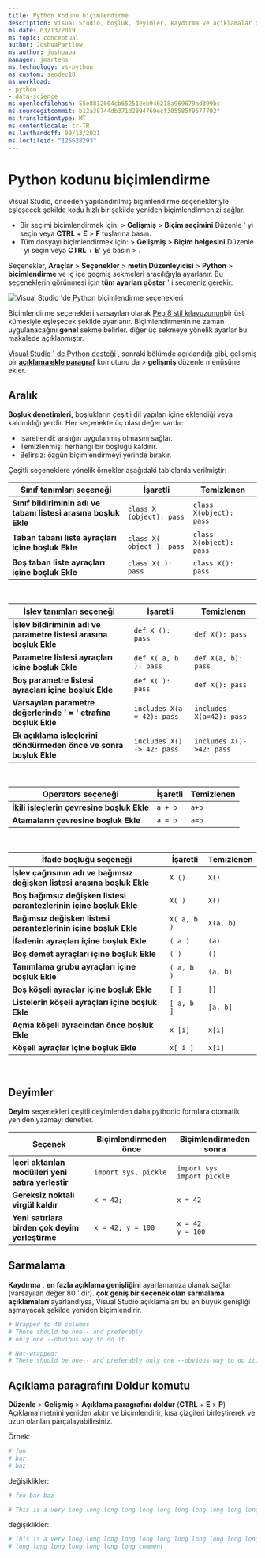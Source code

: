 ```yaml
---
title: Python kodunu biçimlendirme
description: Visual Studio, boşluk, deyimler, kaydırma ve açıklamalar dahil Python kodunu otomatik olarak yeniden biçimlendirebilir.
ms.date: 03/13/2019
ms.topic: conceptual
author: JoshuaPartlow
ms.author: joshuapa
manager: jmartens
ms.technology: vs-python
ms.custom: seodec18
ms.workload:
- python
- data-science
ms.openlocfilehash: 55e8812004cb652512eb946218a969679ad399bc
ms.sourcegitcommit: b12a38744db371d2894769ecf305585f9577792f
ms.translationtype: MT
ms.contentlocale: tr-TR
ms.lasthandoff: 09/13/2021
ms.locfileid: "126628293"
---
```

# <a name="format-python-code"></a>Python kodunu biçimlendirme

Visual Studio, önceden yapılandırılmış biçimlendirme seçenekleriyle eşleşecek şekilde kodu hızlı bir şekilde yeniden biçimlendirmenizi sağlar.

- Bir seçimi biçimlendirmek için:   >  **Gelişmiş**  >  **Biçim seçimini** Düzenle ' yi seçin veya **CTRL** + **E**  >  **F** tuşlarına basın.
- Tüm dosyayı biçimlendirmek için:   >  **Gelişmiş**  >  **Biçim belgesini** Düzenle ' yi seçin veya **CTRL** + **E**' ye basın  >  .

Seçenekler, **Araçlar**  >  **Seçenekler**  >  **metin Düzenleyicisi**  >  **Python**  >  **biçimlendirme** ve iç içe geçmiş sekmeleri aracılığıyla ayarlanır. Bu seçeneklerin görünmesi için **tüm ayarları göster** ' i seçmeniz gerekir:

![Visual Studio 'de Python biçimlendirme seçenekleri](media/options-editor-formatting.png)

Biçimlendirme seçenekleri varsayılan olarak [Pep 8 stil kılavuzunun](https://www.python.org/dev/peps/pep-0008/)bir üst kümesiyle eşleşecek şekilde ayarlanır. Biçimlendirmenin ne zaman uygulanacağını **genel** sekme belirler. diğer üç sekmeye yönelik ayarlar bu makalede açıklanmıştır.

[Visual Studio ' de Python desteği](installing-python-support-in-visual-studio.md) , sonraki bölümde açıklandığı gibi, gelişmiş bir [**açıklama ekle paragraf**](#fill-comment-paragraph-command) komutunu da   >  **gelişmiş** düzenle menüsüne ekler.

## <a name="spacing"></a>Aralık

**Boşluk denetimleri,** boşlukların çeşitli dil yapıları içine eklendiği veya kaldırıldığı yerdir. Her seçenekte üç olası değer vardır:

- İşaretlendi: aralığın uygulanmış olmasını sağlar.
- Temizlenmiş: herhangi bir boşluğu kaldırır.
- Belirsiz: özgün biçimlendirmeyi yerinde bırakır.

Çeşitli seçeneklere yönelik örnekler aşağıdaki tablolarda verilmiştir:

| Sınıf tanımları seçeneği | İşaretli | Temizlenen |
| --- | --- | --- |
| **Sınıf bildiriminin adı ve tabanı listesi arasına boşluk Ekle** | `class X (object): pass` | `class X(object): pass` |
| **Taban tabanı liste ayraçları içine boşluk Ekle** | `class X( object ): pass` | `class X(object): pass` |
| **Boş taban liste ayraçları içine boşluk Ekle** | `class X( ): pass` | `class X(): pass` |

<br/>

| İşlev tanımları seçeneği | İşaretli | Temizlenen |
| --- | --- | --- |
| **İşlev bildiriminin adı ve parametre listesi arasına boşluk Ekle** | `def X (): pass` | `def X(): pass` |
| **Parametre listesi ayraçları içine boşluk Ekle** | `def X( a, b ): pass` | `def X(a, b): pass` |
| **Boş parametre listesi ayraçları içine boşluk Ekle** | `def X( ): pass` | `def X(): pass` |
| **Varsayılan parametre değerlerinde ' = ' etrafına boşluk Ekle** | `includes X(a = 42): pass` | `includes X(a=42): pass` |
| **Ek açıklama işleçlerini döndürmeden önce ve sonra boşluk Ekle** | `includes X() -> 42: pass` | `includes X()->42: pass` |

<br/>

| Operators seçeneği | İşaretli | Temizlenen |
| --- | --- | --- |
| **İkili işleçlerin çevresine boşluk Ekle** | `a + b` | `a+b` |
| **Atamaların çevresine boşluk Ekle** | `a = b` | `a=b` |

<br/>

| İfade boşluğu seçeneği | İşaretli | Temizlenen |
| --- | --- | --- |
| **İşlev çağrısının adı ve bağımsız değişken listesi arasına boşluk Ekle** | `X ()` | `X()` |
| **Boş bağımsız değişken listesi parantezlerinin içine boşluk Ekle** | `X( )` | `X()` |
| **Bağımsız değişken listesi parantezlerinin içine boşluk Ekle** | `X( a, b )` | `X(a, b)` |
| **İfadenin ayraçları içine boşluk Ekle** | `( a )` | `(a)` |
| **Boş demet ayraçları içine boşluk Ekle** | `( )` | `()` |
| **Tanımlama grubu ayraçları içine boşluk Ekle** | `( a, b )` | `(a, b)` |
| **Boş köşeli ayraçlar içine boşluk Ekle** | `[ ]` | `[]` |
| **Listelerin köşeli ayraçları içine boşluk Ekle** | `[ a, b ]` | `[a, b]` |
| **Açma köşeli ayracından önce boşluk Ekle** | `x [i]` | `x[i]` |
| **Köşeli ayraçlar içine boşluk Ekle** | `x[ i ]` | `x[i]` |

<br/>

## <a name="statements"></a>Deyimler

**Deyim** seçenekleri çeşitli deyimlerden daha pythonic formlara otomatik yeniden yazmayı denetler.

| Seçenek | Biçimlendirmeden önce | Biçimlendirmeden sonra |
| --- | --- | --- |
| **İçeri aktarılan modülleri yeni satıra yerleştir** | `import sys, pickle` | `import sys`<br/>`import pickle` |
| **Gereksiz noktalı virgül kaldır** | `x = 42;` | `x = 42` |
| **Yeni satırlara birden çok deyim yerleştirme** | `x = 42; y = 100` | `x = 42`<br/>`y = 100` |

## <a name="wrapping"></a>Sarmalama

**Kaydırma** , **en fazla açıklama genişliğini** ayarlamanıza olanak sağlar (varsayılan değer 80 ' dir). **çok geniş bir seçenek olan sarmalama açıklamaları** ayarlandıysa, Visual Studio açıklamaları bu en büyük genişliği aşmayacak şekilde yeniden biçimlendirir.

```python
# Wrapped to 40 columns
# There should be one-- and preferably
# only one --obvious way to do it.
```

```python
# Not-wrapped:
# There should be one-- and preferably only one --obvious way to do it.
```

## <a name="fill-comment-paragraph-command"></a>Açıklama paragrafını Doldur komutu

**Düzenle**  >  **Gelişmiş**  >  **Açıklama paragrafını doldur** (**CTRL** + **E**  >  **P**) Açıklama metnini yeniden akıtır ve biçimlendirir, kısa çizgileri birleştirerek ve uzun olanları parçalayabilirsiniz.

Örnek:

```python
# foo
# bar
# baz
```

değişiklikler:

```python
# foo bar baz
```

```python
# This is a very long long long long long long long long long long long long long long long long long long long comment
```

değişiklikler:

```python
# This is a very long long long long long long long long long long long long
# long long long long long long long comment
```
